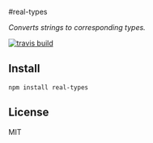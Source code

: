 #real-types

_Converts strings to corresponding types._

[![travis build](https://img.shields.io/travis/nikitasfrs/real-types.svg)](https://travis-ci.org/nikitasfrs/real-types)

## Install

```
npm install real-types
```

## License

MIT
